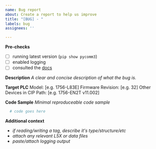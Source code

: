 ```yaml
---
name: Bug report
about: Create a report to help us improve
title: "[BUG] - "
labels: bug
assignees: ''

---
```


**Pre-checks**
- [ ] running latest version (`pip show pycomm3`)
- [ ] enabled logging 
- [ ] consulted the [docs](https://pycomm3.readthedocs.io/en/latest/) 

**Description**
_A clear and concise description of what the bug is._

**Target PLC**
Model:  [e.g. 1756-L83E]
Firmware Revision: [e.g. 32]
Other Devices in CIP Path:  [e.g. 1756-EN2T v11.002]

**Code Sample**
_Minimal reproduceable code sample_
```python
  # code goes here
```

**Additional context**
 - _if reading/writing a tag, describe it's type/structure/etc_
 - _attach any relevant L5X or data files_
 - _paste/attach logging output_
